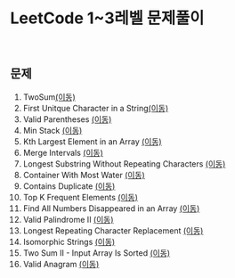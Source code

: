 # LeetCode 1~3레벨 문제풀이
<br/>

## 문제<br/>

1. TwoSum[(이동)](https://github.com/malvr00/Java-algorithm/tree/master/leetcode/step1)<br/>
2. First Unitque Character in a String[(이동)](https://github.com/malvr00/Java-algorithm/tree/master/leetcode/step2)<br/>
3. Valid Parentheses  [(이동)](https://github.com/malvr00/Java-algorithm/tree/master/leetcode/step3)<br/>
4. Min Stack  [(이동)](https://github.com/malvr00/Java-algorithm/tree/master/leetcode/step4)<br/>
5. Kth Largest Element in an Array [(이동)](https://github.com/malvr00/Java-algorithm/tree/master/leetcode/step5)<br/>
6. Merge Intervals [(이동)](https://github.com/malvr00/Java-algorithm/tree/master/leetcode/step6)<br/>
7. Longest Substring Without Repeating Characters [(이동)](https://github.com/malvr00/Java-algorithm/tree/master/leetcode/step7)<br/>
8. Container With Most Water [(이동)](https://github.com/malvr00/Java-algorithm/tree/master/leetcode/step8)<br/>
9. Contains Duplicate [(이동)](https://github.com/malvr00/Java-algorithm/tree/master/leetcode/step9)<br/>
10. Top K Frequent Elements [(이동)](https://github.com/malvr00/Java-algorithm/tree/master/leetcode/step10)<br/>
11. Find All Numbers Disappeared in an Array [(이동)](https://github.com/malvr00/Java-algorithm/tree/master/leetcode/step11)<br/>
12. Valid Palindrome II [(이동)](https://github.com/malvr00/Java-algorithm/tree/master/leetcode/step12)<br/>
13. Longest Repeating Character Replacement [(이동)](https://github.com/malvr00/Java-algorithm/tree/master/leetcode/step13)<br/> 
14. Isomorphic Strings [(이동)](https://github.com/malvr00/Java-algorithm/tree/master/leetcode/step14)<br/> 
15. Two Sum II - Input Array Is Sorted [(이동)](https://github.com/malvr00/Java-algorithm/tree/master/leetcode/step15)<br/> 
16. Valid Anagram [(이동)](https://github.com/malvr00/Java-algorithm/tree/master/leetcode/step16)<br/>
